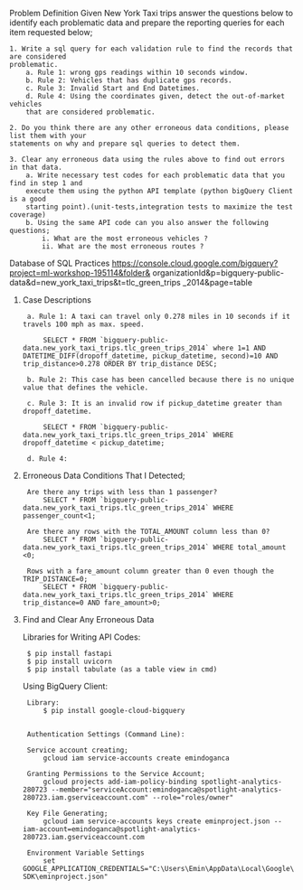 Problem Definition
Given New York Taxi trips answer the questions below to identify each problematic data and
prepare the reporting queries for each item requested below;

	1. Write a sql query for each validation rule to find the records that are considered
	problematic.
		a. Rule 1: wrong gps readings within 10 seconds window. 
		b. Rule 2: Vehicles that has duplicate gps records.
		c. Rule 3: Invalid Start and End Datetimes.
		d. Rule 4: Using the coordinates given, detect the out-of-market vehicles 
		that are considered problematic.
		
	2. Do you think there are any other erroneous data conditions, please list them with your
	statements on why and prepare sql queries to detect them.

	3. Clear any erroneous data using the rules above to find out errors in that data.
		a. Write necessary test codes for each problematic data that you find in step 1 and
		execute them using the python API template (python bigQuery Client is a good
		starting point).(unit-tests,integration tests to maximize the test coverage)
		b. Using the same API code can you also answer the following questions;
			i. What are the most erroneous vehicles ?
			ii. What are the most erroneous routes ?
			
			
Database of SQL Practices
https://console.cloud.google.com/bigquery?project=ml-workshop-195114&folder&
organizationId&p=bigquery-public-data&d=new_york_taxi_trips&t=tlc_green_trips
_2014&page=table

1. Case Descriptions						

		a. Rule 1: A taxi can travel only 0.278 miles in 10 seconds if it travels 100 mph as max. speed.
		
			SELECT * FROM `bigquery-public-data.new_york_taxi_trips.tlc_green_trips_2014` where 1=1 AND DATETIME_DIFF(dropoff_datetime, pickup_datetime, second)=10 AND trip_distance>0.278 ORDER BY trip_distance DESC;
		
		b. Rule 2: This case has been cancelled because there is no unique value that defines the vehicle. 
		
		c. Rule 3: It is an invalid row if pickup_datetime greater than dropoff_datetime.
			
			SELECT * FROM `bigquery-public-data.new_york_taxi_trips.tlc_green_trips_2014` WHERE dropoff_datetime < pickup_datetime;
			
		d. Rule 4: 
		
		
		
		
2. Erroneous Data Conditions That I Detected;	


		Are there any trips with less than 1 passenger?
			SELECT * FROM `bigquery-public-data.new_york_taxi_trips.tlc_green_trips_2014` WHERE passenger_count<1;
		
		Are there any rows with the TOTAL_AMOUNT column less than 0? 
			SELECT * FROM `bigquery-public-data.new_york_taxi_trips.tlc_green_trips_2014` WHERE total_amount <0;
		
		Rows with a fare_amount column greater than 0 even though the TRIP_DISTANCE=0;
			SELECT * FROM `bigquery-public-data.new_york_taxi_trips.tlc_green_trips_2014` WHERE trip_distance=0 AND fare_amount>0;
			
			
			
3. Find and Clear Any Erroneous Data

	Libraries for Writing API Codes: 

		$ pip install fastapi
		$ pip install uvicorn
		$ pip install tabulate (as a table view in cmd)
		

	Using BigQuery Client:

		Library:
			$ pip install google-cloud-bigquery
			
		
		Authentication Settings (Command Line):

		Service account creating;
			gcloud iam service-accounts create emindoganca

		Granting Permissions to the Service Account;
			gcloud projects add-iam-policy-binding spotlight-analytics-280723 --member="serviceAccount:emindoganca@spotlight-analytics-280723.iam.gserviceaccount.com" --role="roles/owner"
			
		Key File Generating;
			gcloud iam service-accounts keys create eminproject.json --iam-account=emindoganca@spotlight-analytics-280723.iam.gserviceaccount.com

		Environment Variable Settings
			set GOOGLE_APPLICATION_CREDENTIALS="C:\Users\Emin\AppData\Local\Google\Cloud SDK\eminproject.json"